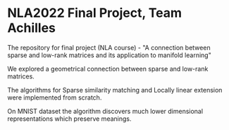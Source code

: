 # NLA2022 Final Project, Team Achilles
The repository for final project (NLA course) - "A connection between sparse and low-rank matrices and its application to manifold learning" 

We explored a geometrical connection between sparse and low-rank matrices.

The algorithms for Sparse similarity matching and Locally linear extension were implemented from scratch.

On MNIST dataset the algorithm discovers much lower dimensional representations which preserve meanings.
